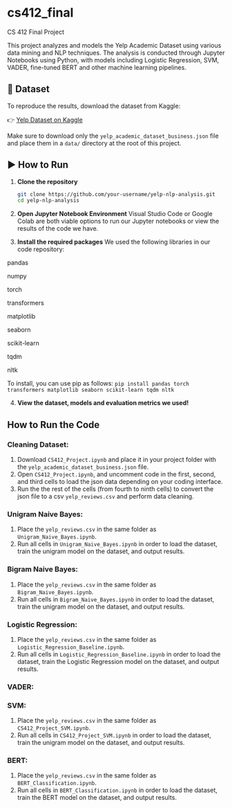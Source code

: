 # cs412_final
CS 412 Final Project

This project analyzes and models the Yelp Academic Dataset using various data mining and NLP techniques. The analysis is conducted through Jupyter Notebooks using Python, with models including Logistic Regression, SVM, VADER, fine-tuned BERT and other machine learning pipelines.

## 📁 Dataset

To reproduce the results, download the dataset from Kaggle:

👉 [Yelp Dataset on Kaggle](https://www.kaggle.com/datasets/yelp-dataset/yelp-dataset/data?select=yelp_academic_dataset_business.json)

Make sure to download only the `yelp_academic_dataset_business.json` file and place them in a `data/` directory at the root of this project.

## ▶️ How to Run

1. **Clone the repository**
   ```bash
   git clone https://github.com/your-username/yelp-nlp-analysis.git
   cd yelp-nlp-analysis

2. **Open Jupyter Notebook Environment**
   Visual Studio Code or Google Colab are both viable options to run our Jupyter notebooks or view the results of the code we have.

3. **Install the required packages**
  We used the following libraries in our code repository:

pandas

numpy

torch

transformers

matplotlib

seaborn

scikit-learn

tqdm

nltk

To install, you can use pip as follows:
`pip install pandas torch transformers matplotlib seaborn scikit-learn tqdm nltk`

4. **View the dataset, models and evaluation metrics we used!**

## How to Run the Code
### Cleaning Dataset:
1) Download `CS412_Project.ipynb` and place it in your project folder with the `yelp_academic_dataset_business.json` file.
2) Open `CS412_Project.ipynb`, and uncomment code in the first, second, and third cells to load the json data depending on your coding interface.
3) Run the the rest of the cells (from fourth to ninth cells) to convert the json file to a csv `yelp_reviews.csv` and perform data cleaning.

### Unigram Naive Bayes:
1) Place the `yelp_reviews.csv` in the same folder as `Unigram_Naive_Bayes.ipynb`.
2) Run all cells in `Unigram_Naive_Bayes.ipynb` in order to load the dataset, train the unigram model on the dataset, and output results.

### Bigram Naive Bayes:
1) Place the `yelp_reviews.csv` in the same folder as `Bigram_Naive_Bayes.ipynb`.
2) Run all cells in `Bigram_Naive_Bayes.ipynb` in order to load the dataset, train the unigram model on the dataset, and output results.

### Logistic Regression:
1) Place the `yelp_reviews.csv` in the same folder as `Logistic_Regression_Baseline.ipynb`.
2) Run all cells in `Logistic_Regression_Baseline.ipynb` in order to load the dataset, train the Logistic Regression model on the dataset, and output results.

### VADER:

### SVM:
1) Place the `yelp_reviews.csv` in the same folder as `CS412_Project_SVM.ipynb`.
2) Run all cells in `CS412_Project_SVM.ipynb` in order to load the dataset, train the unigram model on the dataset, and output results.

### BERT:
1) Place the `yelp_reviews.csv` in the same folder as `BERT_Classification.ipynb`.
2) Run all cells in `BERT_Classification.ipynb` in order to load the dataset, train the BERT model on the dataset, and output results.
